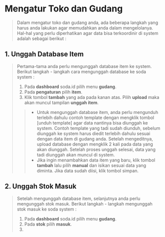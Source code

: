 # Mengatur Toko dan Gudang
> Dalam mengatur toko dan gudang anda, ada beberapa langkah yang harus anda lakukan agar memudahkan anda dalam mengelolanya. Hal-hal yang perlu diperhatikan agar data bisa terkoordinir di system adalah sebagai berikut :
## 1. Unggah Database Item
> Pertama-tama anda perlu mengunggah database item ke system. Berikut langkah - langkah cara mengunggah database ke soda system :
> 1. Pada **dashboard** soda.id pilih menu **gudang**.
> 2. Pada **pengaturan** pilih **item**.
> 3. Klik tombol **tambah** yang ada pada kanan atas. Pilih **upload** maka akan muncul tampilan **unggah item**. 
> > - Untuk mengunggah database item, anda perlu mengunduh terlebih dahulu contoh template dengan mengklik tombol [unduh template] agar data nantinya bisa diunggah ke system. Contoh template yang tadi sudah diunduh, sebelum diunggah ke system harus diedit terlebih dahulu sesuai dengan data item di gudang anda. Setelah mengeditnya, upload database dengan mengklik 2 kali pada data yang akan diunggah. Setelah proses unggah selesai, data yang tadi diunggah akan muncul di system.
> > - Jika ingin menambahkan data item yang baru, klik tombol **tambah** lalu pilih **manual** dan isikan sesuai data yang diminta. Jika data sudah diisi, klik tombol simpan.
> 
## 2. Unggah Stok Masuk
> Setelah mengunggah database item, selanjutnya anda perlu mengunggah stok masuk. Berikut langkah - langkah mengunggah stok masuk ke soda system :
> 1. Pada **dashboard** soda.id pilih menu **gudang**.
> 2. Pada **stok** pilih **masuk**.
> 3.
